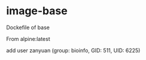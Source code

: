 # image-base
Dockefile of base

From alpine:latest

add user zanyuan (group: bioinfo, GID: 511, UID: 6225)

